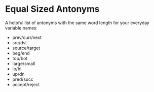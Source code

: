 # Equal Sized Antonyms
A helpful list of antonyms with the same word length for your everyday variable names:

- prev/curr/next
- src/dst
- source/target
- beg/end
- top/bot
- large/small
- lo/hi
- up/dn
- pred/succ
- accept/reject
